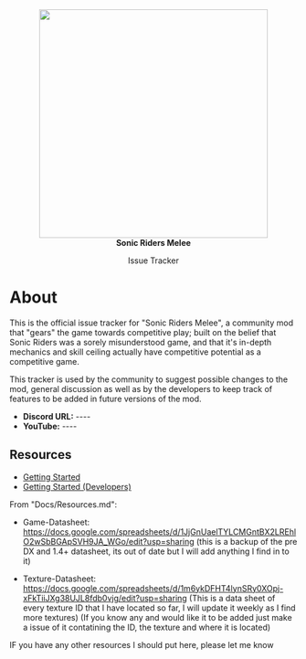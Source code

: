 <div align="center">
	<img src="./Docs/Images/Logo.png" width="400" align="center" />
	<br/>
	<strong>Sonic Riders Melee</strong><br/>
    <p>Issue Tracker</p>
</div>

# About

This is the official issue tracker for "Sonic Riders Melee", a community mod that "gears" the game towards competitive play; built on the belief that Sonic Riders was a sorely misunderstood game, and that it's in-depth mechanics and skill ceiling actually have competitive potential as a competitive game. 

This  tracker is used by the community to suggest possible changes to the mod, general discussion as well as by the developers to keep track of features to be added in future versions of the mod.

- **Discord URL:** ----
- **YouTube:** ----

## Resources
- [Getting Started](./Docs/SubmittingIssues.md)
- [Getting Started (Developers)](./Docs/Workflow.md)

From "Docs/Resources.md":

- Game-Datasheet: https://docs.google.com/spreadsheets/d/1JjGnUaelTYLCMGntBX2LREhlO2wSbBGApSVH9JA_WGo/edit?usp=sharing (this is a backup of the pre DX and 1.4+ datasheet, its out of date but I will add anything I find in to it)

- Texture-Datasheet: https://docs.google.com/spreadsheets/d/1m6ykDFHT4lynSRy0XOpj-xFkTiiJXg38UJL8fdb0vjg/edit?usp=sharing (This is a data sheet of every texture ID that I have located so far, I will update it weekly as I find more textures) (If you know any and would like it to be added just make a issue of it contatining the ID, the texture and where it is located)

IF you have any other resources I should put here, please let me know
